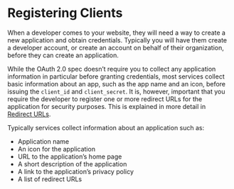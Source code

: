 # Registering Clients

When a developer comes to your website, they will need a way to create a new application and obtain credentials. Typically you will have them create a developer account, or create an account on behalf of their organization, before they can create an application.

While the OAuth 2.0 spec doesn’t require you to collect any application information in particular before granting credentials, most services collect basic information about an app, such as the app name and an icon, before issuing the `client_id` and `client_secret`. It is, however, important that you require the developer to register one or more redirect URLs for the application for security purposes. This is explained in more detail in [Redirect URLs](https://www.oauth.com/oauth2-servers/redirect-uris/).

Typically services collect information about an application such as:

* Application name
* An icon for the application
* URL to the application’s home page
* A short description of the application
* A link to the application’s privacy policy
* A list of redirect URLs
